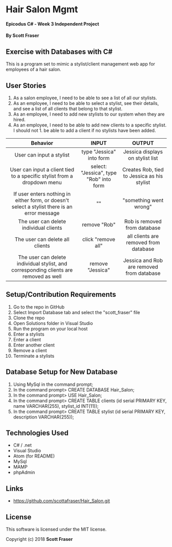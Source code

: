 # Hair Salon Mgmt

#### Epicodus C# - Week 3 Independent Project

#### By Scott Fraser

## Exercise with Databases with C#
This is a program set to mimic a stylist/client management web app for employees of a hair salon.

## User Stories
1. As a salon employee, I need to be able to see a list of all our stylists.
1. As an employee, I need to be able to select a stylist, see their details, and see a list of all clients that belong to that stylist.
1. As an employee, I need to add new stylists to our system when they are hired.
1. As an employee, I need to be able to add new clients to a specific stylist. I should not 1. be able to add a client if no stylists have been added.


| Behavior	| INPUT	| OUTPUT |
| :----------:| :-----: | :-------:|
|User can input a stylist| type "Jessica" into form | Jessica displays on stylist list |
|User can input a client tied to a specific stylist from a dropdown menu| select: "Jessica", type "Rob" into form| Creates Rob, tied to Jessica as his stylist|
|If user enters nothing in either form, or doesn't select a stylist there is an error message | "" | "something went wrong" |
|The user can delete individual clients| remove "Rob"| Rob is removed from database|
|The user can delete all clients| click "remove all"| all clients are removed from database|
|The user can delete individual stylist, and corresponding clients are removed as well| remove "Jessica"| Jessica and Rob are removed from database|

## Setup/Contribution Requirements

1. Go to the repo in GitHub
1. Select Import Database tab and select the "scott_fraser" file
1. Clone the repo
1. Open Solutions folder in Visual Studio
1. Run the program on your local host
1. Enter a stylists
1. Enter a client
1. Enter another client
1. Remove a client
1. Terminate a stylists

## Database Setup for New Database

1. Using MySql in the command prompt;
1. In the command prompt> CREATE DATABASE Hair_Salon;
1. In the command prompt> USE Hair_Salon;
1. In the command prompt> CREATE TABLE clients (id serial PRIMARY KEY, name VARCHAR(255), stylist_id INT(11));
1. In the command prompt> CREATE TABLE stylist (id serial PRIMARY KEY, description VARCHAR(255));

## Technologies Used

* C# / .net
* Visual Studio
* Atom (for README)
* MySql
* MAMP
* phpAdmin

## Links

* https://github.com/scottafraser/Hair_Salon.git

## License

This software is licensed under the MIT license.

Copyright (c) 2018 **Scott Fraser**
